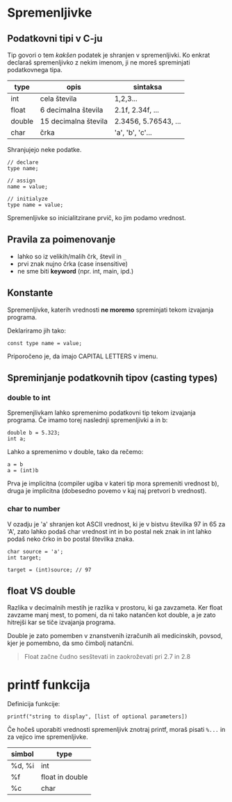 # Spremenljivke

## Podatkovni tipi v C-ju

Tip govori o tem _kakšen_ podatek je shranjen v spremenljivki. Ko enkrat declaraš spremenljivko z nekim imenom, ji ne moreš spreminjati podatkovnega tipa.

| type | opis | sintaksa |
| --------------- | --------------- | --------------- |
| int | cela števila | 1,2,3... |
| float | 6 decimalna števila | 2.1f, 2.34f, ... |
| double | 15 decimalna števila | 2.3456, 5.76543, ... |
| char | črka | 'a', 'b', 'c'... |
Shranjujejo neke podatke.

    // declare
    type name;

    // assign
    name = value;

    // initialyze
    type name = value;

Spremenljivke so inicialitzirane prvič, ko jim podamo vrednost.

## Pravila za poimenovanje

- lahko so iz velikih/malih črk, števil in `_`
- prvi znak nujno črka (case insensitive)
- ne sme biti **keyword** (npr. int, main, ipd.)

## Konstante

Spremenljivke, katerih vrednosti **ne moremo** spreminjati tekom izvajanja programa.

Deklariramo jih tako:

    const type name = value;

Priporočeno je, da imajo CAPITAL LETTERS v imenu.

## Spreminjanje podatkovnih tipov (casting types)

### double to int

Spremenjlivkam lahko spremenimo podatkovni tip tekom izvajanja programa. Če imamo torej naslednji spremenljivki a in b:

    double b = 5.323;
    int a;

Lahko a spremenimo v double, tako da rečemo:

    a = b
    a = (int)b

Prva je implicitna (compiler ugiba v kateri tip mora spremeniti vrednost b), druga je implicitna (dobesedno povemo v kaj naj pretvori b vrednost).

### char to number

V ozadju je 'a' shranjen kot ASCII vrednost, ki je v bistvu številka 97 in 65 za 'A', zato lahko podaš char vrednost int in bo postal nek znak in int lahko podaš neko črko in bo postal številka znaka.

    char source = 'a';
    int target;
    
    target = (int)source; // 97

## float VS double

Razlika v decimalnih mestih je razlika v prostoru, ki ga zavzameta. Ker float zavzame manj mest, to pomeni, da ni tako natančen kot double, a je zato hitrejši kar se tiče izvajanja programa.

Double je zato pomemben v znanstvenih izračunih ali medicinskih, povsod, kjer je pomembno, da smo čimbolj natančni.

>Float začne čudno sesštevati in zaokroževati pri 2.7 in 2.8

# printf funkcija

Definicija funkcije:

    printf("string to display", [list of optional parameters])

Če hočeš uporabiti vrednosti spremenljivk znotraj printf, moraš pisati `%...` in za vejico ime spremenljivke.

| simbol | type |
| -------------- | --------------- |
| %d, %i    | int |
| %f | float in double |
| %c | char |
